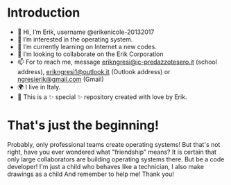 # Introduction
- 👋 Hi, I’m Erik, username @erikenicole-20132017
- 👀 I’m interested in the operating system.
- 🌱 I’m currently learning on Internet a new codes.
- 💞️ I’m looking to collaborate on the Erik Corporation
- 📫 For to reach me, message erikngresi@ic-predazzotesero.it (school address), erikngresi1@outlook.it (Outlook address) or ngresierik@gmail.com (Gmail)
- 🌍 I live in Italy.
- 🍃 This is a ✨ special ✨ repository created with love by Erik.

# That's just the beginning!
Probably, only professional teams create operating systems!
But that's not right, have you ever wondered what "friendship" means?
It is certain that only large collaborators are building operating systems there.
But be a code developer! I'm just a child who
behaves like a technician, I also make drawings as a child
And remember to help me! Thank you!

